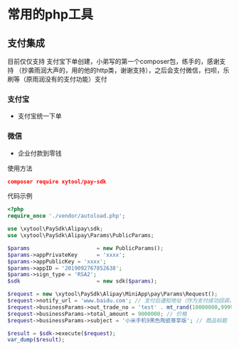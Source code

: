 # 常用的php工具

## 支付集成
目前仅仅支持 支付宝下单创建，小弟写的第一个composer包，练手的，感谢支持
（抄袭雨润大声的，用的他的http类，谢谢支持），之后会支付微信，扫呗，乐刷等（原雨润没有的支付功能）支付

### 支付宝
* 支付宝统一下单

### 微信
* 企业付款到零钱

使用方法 
```json
composer require xytool/pay-sdk
```

代码示例
```php
<?php
require_once './vendor/autoload.php';

use \xytool\PaySdk\Alipay\sdk;
use \xytool\PaySdk\Alipay\Params\PublicParams;

$params                     = new PublicParams();
$params->appPrivateKey      = 'xxxx';
$params->appPublicKey = 'xxxx';
$params->appID = '2019092767852638';
$params->sign_type = 'RSA2';
$sdk                        = new sdk($params);

$request = new \xytool\PaySdk\Alipay\MiniApp\pay\Params\Request();
$request->notify_url = 'www.baidu.com'; // 支付后通知地址（作为支付成功回调，这个可靠）
$request->businessParams->out_trade_no = 'test' . mt_rand(10000000,99999999); // 商户订单号
$request->businessParams->total_amount = 9000000; // 价格
$request->businessParams->subject = '小米手机9黑色陶瓷尊享版'; // 商品标题

$result = $sdk->execute($request);
var_dump($result);
```
